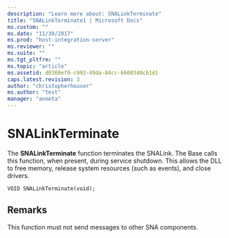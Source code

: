 ```yaml
---
description: "Learn more about: SNALinkTerminate"
title: "SNALinkTerminate1 | Microsoft Docs"
ms.custom: ""
ms.date: "11/30/2017"
ms.prod: "host-integration-server"
ms.reviewer: ""
ms.suite: ""
ms.tgt_pltfrm: ""
ms.topic: "article"
ms.assetid: d0360ef9-c993-49da-84cc-6600340cb1d1
caps.latest.revision: 3
author: "christopherhouser"
ms.author: "test"
manager: "anneta"
---
```

# SNALinkTerminate
The **SNALinkTerminate** function terminates the SNALink. The Base calls this function, when present, during service shutdown. This allows the DLL to free memory, release system resources (such as events), and close drivers.  
  
```  
VOID SNALinkTerminate(void);  
```  
  
## Remarks  
 This function must not send messages to other SNA components.
